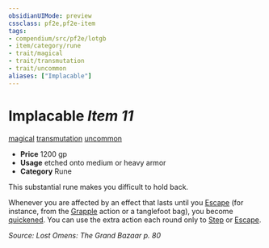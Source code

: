 ```yaml
---
obsidianUIMode: preview
cssclass: pf2e,pf2e-item
tags:
- compendium/src/pf2e/lotgb
- item/category/rune
- trait/magical
- trait/transmutation
- trait/uncommon
aliases: ["Implacable"]
---
```

# Implacable *Item 11*  
[magical](../../../rules/traits/magical.md)  [transmutation](../../../rules/traits/transmutation.md)  [uncommon](../../../rules/traits/uncommon.md)  

- **Price** 1200 gp
- **Usage** etched onto medium or heavy armor
- **Category** Rune

This substantial rune makes you difficult to hold back.

Whenever you are affected by an effect that lasts until you [Escape](../../../rules/actions/escape.md) (for instance, from the [Grapple](../../../rules/actions/grapple.md) action or a tanglefoot bag), you become [quickened](../../../rules/conditions.md#Quickened). You can use the extra action each round only to [Step](../../../rules/actions/step.md) or [Escape](../../../rules/actions/escape.md).

*Source: Lost Omens: The Grand Bazaar p. 80*